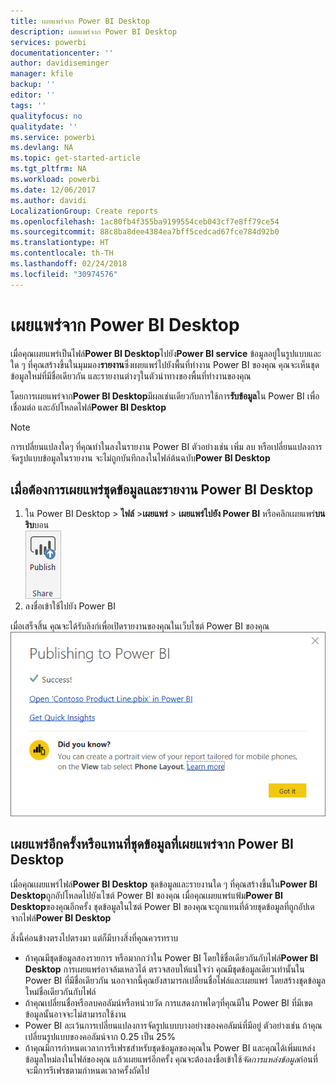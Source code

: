 ```yaml
---
title: เผยแพร่จาก Power BI Desktop
description: เผยแพร่จาก Power BI Desktop
services: powerbi
documentationcenter: ''
author: davidiseminger
manager: kfile
backup: ''
editor: ''
tags: ''
qualityfocus: no
qualitydate: ''
ms.service: powerbi
ms.devlang: NA
ms.topic: get-started-article
ms.tgt_pltfrm: NA
ms.workload: powerbi
ms.date: 12/06/2017
ms.author: davidi
LocalizationGroup: Create reports
ms.openlocfilehash: 1ac80fb4f355ba9199554ceb043cf7e8ff79ce54
ms.sourcegitcommit: 88c8ba8dee4384ea7bff5cedcad67fce784d92b0
ms.translationtype: HT
ms.contentlocale: th-TH
ms.lasthandoff: 02/24/2018
ms.locfileid: "30974576"
---
```

# <a name="publish-from-power-bi-desktop"></a>เผยแพร่จาก Power BI Desktop
เมื่อคุณเผยแพร่เป็นไฟล์**Power BI Desktop**ไปยัง**Power BI service** ข้อมูลอยู่ในรูปแบบและใด ๆ ที่คุณสร้างขึ้นในมุมมอง**รายงาน**ซึ่งเผยแพร่ไปยังพื้นที่ทำงาน Power BI ของคุณ คุณจะเห็นชุดข้อมูลใหม่ที่มีชื่อเดียวกัน และรายงานต่างๆในตัวนำทางของพื้นที่ทำงานของคุณ

โดยการเผยแพร่จาก**Power BI Desktop**มีผลเช่นเดียวกับการใช้การ**รับข้อมูล**ใน Power BI เพื่อเชื่อมต่อ และอัปโหลดไฟล์**Power BI Desktop**

> [!NOTE]
> การเปลี่ยนแปลงใดๆ ที่คุณทำในลงในรายงาน Power BI ตัวอย่างเช่น เพิ่ม ลบ หรือเปลี่ยนแปลงการจัดรูปแบบข้อมูลในรายงาน จะไม่ถูกบันทึกลงในไฟล์ต้นฉบับ**Power BI Desktop**
> 
> 

## <a name="to-publish-a-power-bi-desktop-dataset-and-reports"></a>เมื่อต้องการเผยแพร่ชุดข้อมูลและรายงาน Power BI Desktop
1. ใน Power BI Desktop \> **ไฟล์** \>**เผยแพร่** \> **เผยแพร่ไปยัง Power BI** หรือคลิกเผยแพร่**บนริบ**บอน  
   ![](media/desktop-upload-desktop-files/pbid_publish_publishbutton.png)
2. ลงชื่อเข้าใช้ไปยัง Power BI

เมื่อเสร็จสิ้น คุณจะได้รับลิงก์เพื่อเปิดรายงานของคุณในเว็บไซต์ Power BI ของคุณ  
    ![](media/desktop-upload-desktop-files/pbid_publish_success.png)

## <a name="re-publish-or-replace-a-dataset-published-from-power-bi-desktop"></a>เผยแพร่อีกครั้งหรือแทนที่ชุดข้อมูลที่เผยแพร่จาก Power BI Desktop
เมื่อคุณเผยแพร่ไฟล์**Power BI Desktop** ชุดข้อมูลและรายงานใด ๆ ที่คุณสร้างขึ้นใน**Power BI Desktop**ถูกอัปโหลดไปยังเไซต์ Power BI ของคุณ เมื่อคุณเผยแพร่แฟ้ม**Power BI Desktop**ของคุณอีกครั้ง ชุดข้อมูลในไซต์ Power BI ของคุณจะถูกแทนที่ด้วยชุดข้อมูลที่ถูกอัปเดจากไฟล์**Power BI Desktop**

สิ่งนี้ค่อนข้างตรงไปตรงมา แต่ก็มีบางสิ่งที่คุณควรทราบ

* ถ้าคุณมีชุดข้อมูลสองรายการ หรือมากกว่าใน Power BI โดยใช้ชื่อเดียวกันกับไฟล์**Power BI Desktop** การเผยแพร่อาจล้มเหลวได้ ตรวจสอบให้แน่ใจว่า คุณมีชุดข้อมูลเดียวเท่านั้นใน Power BI ที่มีชื่อเดียวกัน นอกจากนี้คุณยังสามารถเปลี่ยนชื่อไฟล์และเผยแพร่ โดยสร้างชุดข้อมูลใหม่ชื่อเดียวกันกับไฟล์
* ถ้าคุณเปลี่ยนชื่อหรือลบคอลัมน์หรือหน่วยวัด การแสดงภาพใดๆที่คุณมีใน Power BI ที่มีเขตข้อมูลนั้นอาจจะไม่สามารถใช้งาน 
* Power BI ละเว้นการเปลี่ยนแปลงการจัดรูปแบบบางอย่างของคอลัมน์ที่มีอยู่ ตัวอย่างเช่น ถ้าคุณเปลี่ยนรูปแบบของคอลัมน์จาก 0.25 เป็น 25%
* ถ้าคุณมีการกำหนดเวลาการรีเฟรชสำหรับชุดข้อมูลของคุณใน Power BI และคุณได้เพิ่มแหล่งข้อมูลใหม่ลงในไฟล์ของคุณ แล้วเผยแพร่อีกครั้ง คุณจะต้องลงชื่อเข้าใช้*จัดการแหล่งข้อมูล*ก่อนที่จะมีการรีเฟรชตามกำหนดเวลาครั้งถัดไป

